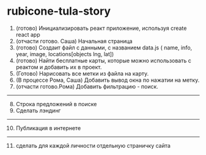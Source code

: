 # rubicone-tula-story

1. (готово)  Инициализировать реакт приложение, используя create react app
2. (отчасти готово. Саша)  Начальная страница 
3. (готово)  Создаит файл с данными, с названием data.js ( name, info, year, image, locations[objects lng, lat])
4. (готово)  Найти бесплатные карты, которые можно использовать с реактом и добавить их в проект. 
5. (Готово)  Нарисовать все метки из файла на карту. 
6. (В процессе Рома, Саша)  Добавить вывод окна по нажатии на метку.
7. (отчасти готово.Рома)  Добавить фильтрацию - поиск.
-------------------------------------------
8. Строка предложений в поиске
9. Сделать лэндинг 
-------------------------------------------
10. Публикация в интернете
-----------------------------------
11. сделать для каждой личности отдельную страничку сайта 
